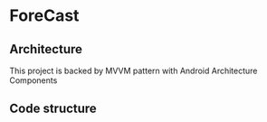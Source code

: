 # ForeCast

## Architecture

This project is backed by MVVM pattern with Android Architecture Components


## Code structure






